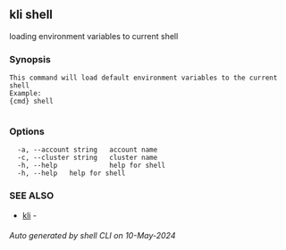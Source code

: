 ## kli shell

loading environment variables to current shell

### Synopsis

```
This command will load default environment variables to the current shell
Example:
{cmd} shell
	
```

### Options

```
  -a, --account string   account name
  -c, --cluster string   cluster name
  -h, --help             help for shell
  -h, --help   help for shell
```

### SEE ALSO

* [kli](kli.md)  - 

###### Auto generated by shell CLI on 10-May-2024
